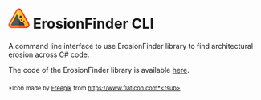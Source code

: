 <a href="https://github.com/rafaatsouza/erosion-finder/blob/master/icon.png"><img width="42px" height="42px" src="icon.png" /></a> ErosionFinder CLI
==================================

A command line interface to use ErosionFinder library to find architectural erosion across C# code.

The code of the ErosionFinder library is available [here](https://github.com/rafaatsouza/erosion-finder).


<sub>*Icon made by [Freepik](https://www.flaticon.com/authors/freepik) from https://www.flaticon.com*</sub>
